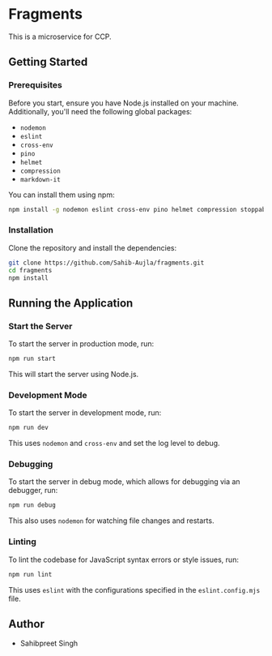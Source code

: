 # Fragments

This is a microservice for CCP.

## Getting Started

### Prerequisites

Before you start, ensure you have Node.js installed on your machine. Additionally, you'll need the following global packages:

- `nodemon`
- `eslint`
- `cross-env`
- `pino`
- `helmet`
- `compression`
- `markdown-it`

You can install them using npm:

```bash
npm install -g nodemon eslint cross-env pino helmet compression stoppable
```

### Installation

Clone the repository and install the dependencies:

```bash
git clone https://github.com/Sahib-Aujla/fragments.git
cd fragments
npm install
```

## Running the Application

### Start the Server

To start the server in production mode, run:

```bash
npm run start
```

This will start the server using Node.js.

### Development Mode

To start the server in development mode, run:

```bash
npm run dev
```

This uses `nodemon` and `cross-env` and set the log level to debug.

### Debugging

To start the server in debug mode, which allows for debugging via an debugger, run:

```bash
npm run debug
```

This also uses `nodemon` for watching file changes and restarts.

### Linting

To lint the codebase for JavaScript syntax errors or style issues, run:

```bash
npm run lint
```

This uses `eslint` with the configurations specified in the `eslint.config.mjs` file.

## Author

- Sahibpreet Singh
